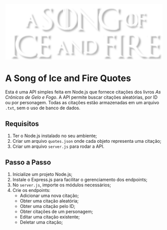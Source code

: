 <p align="center">
  <img src="./public/images/asoiaf-logo.png" alt="A Song of Ice and Fire brand logo" width="700px" />
</p>

# A Song of Ice and Fire Quotes

Esta é uma API simples feita em Node.js que fornece citações dos livros _As Crônicas de Gelo e Fogo_. A API permite buscar citações aleatórias, por ID ou por personagem. Todas as citações estão armazenadas em um arquivo `.txt`, sem o uso de banco de dados.

## Requisitos

1. Ter o Node.js instalado no seu ambiente;
2. Criar um arquivo `quotes.json` onde cada objeto representa uma citação;
3. Criar um arquivo `server.js` para rodar a API.

## Passo a Passo

1. Inicialize um projeto Node.js;
2. Instale o Express.js para facilitar o gerenciamento dos endpoints;
3. No `server.js`, importe os módulos necessários;
4. Crie os endpoints:
   - Adicionar uma nova citação;
   - Obter uma citação aleatória;
   - Obter uma citação pelo ID;
   - Obter citações de um personagem;
   - Editar uma citação existente;
   - Deletar uma citação;
